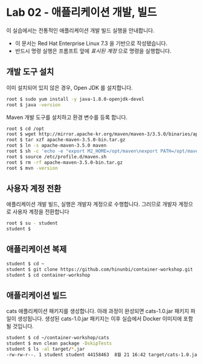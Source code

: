 Lab 02 - 애플리케이션 개발, 빌드
===

이 실습에서는 전통적인 애플리케이션 개발 빌드 실행을 안내합니다. 

* 이 문서는 Red Hat Enterprise Linux 7.3 을 기반으로 작성됐습니다.
* 반드시 명령 실행은 프롬프트 앞에 *표시된 계정* 으로 명령을 실행합니다.  


## 개발 도구 설치
   
   이미 설치되어 있지 않은 경우, Open JDK 를 설치합니다.

```bash
root $ sudo yum install -y java-1.8.0-openjdk-devel
root $ java -version
```
   
   Maven 개발 도구를 설치하고 환경 변수를 등록 합니다.
```bash
root $ cd /opt
root $ wget http://mirror.apache-kr.org/maven/maven-3/3.5.0/binaries/apache-maven-3.5.0-bin.tar.gz
root $ tar xzf apache-maven-3.5.0-bin.tar.gz
root $ ln -s apache-maven-3.5.0 maven
root $ sh -c 'echo -e "export M2_HOME=/opt/maven\nexport PATH=/opt/maven/bin:${PATH}\n" > /etc/profile.d/maven.sh' 
root $ source /etc/profile.d/maven.sh
root $ rm -rf apache-maven-3.5.0-bin.tar.gz
root $ mvn -version
```   

## 사용자 계정 전환
   
   애플리케이션 개발 빌드, 실행은 개발자 계정으로 수행합니다. 
   그러므로 개발자 계정으로 사용자 계정을 전환합니다
```bash
root $ su - student 
student $
```   

## 애플리케이션 복제

```bash
student $ cd ~
student $ git clone https://github.com/hinunbi/container-workshop.git
student $ cd container-workshop
```

## 애플리케이션 빌드

cats 애플리케이션 패키지를 생성합니다. 
아래 과정이 완성되면 cats-1.0.jar 패키지 파일이 생성됩니다. 
생성된 cats-1.0.jar 패키지는 이후 실습에서 Docker 이미지에 포함될 것입니다.

```bash
student $ cd ~/container-workshop/cats
student $ mvn clean package -DskipTests
student $ ls -al target/*.jar
-rw-rw-r--. 1 student student 44158463  8월 21 16:42 target/cats-1.0.jar
```
 